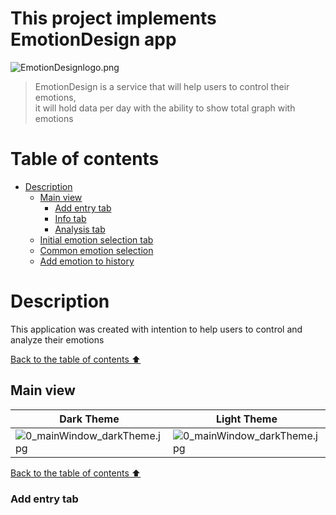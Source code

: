 # This project implements EmotionDesign app

![EmotionDesignlogo.png](Images/EmotionDesignLogo.png)

> EmotionDesign is a service that will help users to control their emotions,\
> it will hold data per day with the ability to show total graph with emotions

# <a name="TableOfContents">Table of contents</a>
+ [Description](#Description)
    + [Main view](#MainView)
        + [Add entry tab](#AddEntry)
        + [Info tab](#Info)
        + [Analysis tab](#Analysis)
    + [Initial emotion selection tab](#InitialEmotion)
	+ [Common emotion selection](#CommonEmotion)
	+ [Add emotion to history](#SaveEmotion)



# <a name="Description">Description</a>

This application was created with intention to help users to control and analyze their emotions


[Back to the table of contents ⬆](#TableOfContents)



## <a name="MainView">Main view</a>


| Dark Theme | Light Theme |
| --- | --- |
|![0_mainWindow_darkTheme.jpg](Images/0_mainWindow_darkTheme.jpg)|![0_mainWindow_darkTheme.jpg](Images/0_mainWindow_darkTheme.jpg)|


[Back to the table of contents ⬆](#TableOfContents)


### <a name="AddEntry">Add entry tab</a>
